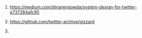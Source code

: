 1) https://medium.com/@narengowda/system-design-for-twitter-e737284afc95

2) https://github.com/twitter-archive/gizzard

3) 
